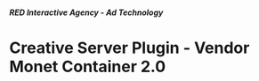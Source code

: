##### RED Interactive Agency - Ad Technology

Creative Server Plugin - Vendor Monet Container 2.0
===============


